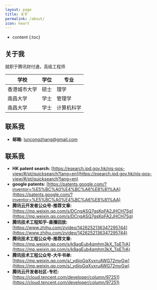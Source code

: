```yaml
---
layout: page
title: 关于
permalink: /about/
icon: heart
---
```


* content
{:toc}

## 关于我

就职于腾讯财付通，高级工程师

|  学校   | 学位  | 专业  |
|  ----  | ----  | ----   |
| 香港城市大学 | 硕士  | 理学  |
| 南昌大学  | 学士  | 管理学  |
| 南昌大学  | 学士  | 计算机科学  |

## 联系我

* **邮箱:** luncongzhang@gmail.com

## 联系我
* **HK patent search:** [https://esearch.ipd.gov.hk/nis-pos-view/#/pt/quicksearch?lang=en](https://esearch.ipd.gov.hk/nis-pos-view/#/pt/quicksearch?lang=en)
* **google patents:** [https://patents.google.com/?inventor=%E5%BC%A0%E4%BC%A6%E8%81%AA](https://patents.google.com/?inventor=%E5%BC%A0%E4%BC%A6%E8%81%AA)
* **腾讯云开发者公众号-推荐文章:** [https://mp.weixin.qq.com/s/DCngASQ7gsKpFA2JHCH7Sg](https://mp.weixin.qq.com/s/DCngASQ7gsKpFA2JHCH7Sg)
* **腾讯技术工程知乎-直播回放​:** [https://www.zhihu.com/zvideo/1426252136347295744](https://www.zhihu.com/zvideo/1426252136347295744)
* **腾讯技术工程公众号-推荐文章​:** [https://mp.weixin.qq.com/s/k8agEub4qmhm3kX_TpETrA](https://mp.weixin.qq.com/s/k8agEub4qmhm3kX_TpETrA)
* **腾讯技术工程公众号-大牛书单​:** [https://mp.weixin.qq.com/s/_ydiioGqXyxruAWG72myGw](https://mp.weixin.qq.com/s/_ydiioGqXyxruAWG72myGw)
* **腾讯云开发者社区-专栏​:** [https://cloud.tencent.com/developer/column/97251](https://cloud.tencent.com/developer/column/97251)

  

